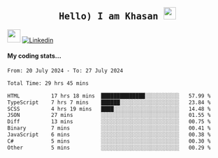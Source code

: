 <h2 align='center'><samp><strong>Hello) I am Khasan <img src="https://media.giphy.com/media/hvRJCLFzcasrR4ia7z/giphy.gif" width="28px" height="28px"></strong></samp></h2>

<img src="https://media.giphy.com/media/WUlplcMpOCEmTGBtBW/giphy.gif" width="30"> [![Linkedin](https://img.shields.io/badge/LinkedIn-Khasan%20Rashidov-blue?logo=Linkedin&logoColor=blue&labelColor=black&style=flat-square)](https://www.linkedin.com/in/khasanr)  

#### My coding stats...
<!--START_SECTION:waka-->

```txt
From: 20 July 2024 - To: 27 July 2024

Total Time: 29 hrs 45 mins

HTML          17 hrs 18 mins  ██████████████░░░░░░░░░░░   57.99 %
TypeScript    7 hrs 7 mins    ██████░░░░░░░░░░░░░░░░░░░   23.84 %
SCSS          4 hrs 19 mins   ████░░░░░░░░░░░░░░░░░░░░░   14.48 %
JSON          27 mins         ░░░░░░░░░░░░░░░░░░░░░░░░░   01.55 %
Diff          13 mins         ░░░░░░░░░░░░░░░░░░░░░░░░░   00.75 %
Binary        7 mins          ░░░░░░░░░░░░░░░░░░░░░░░░░   00.41 %
JavaScript    6 mins          ░░░░░░░░░░░░░░░░░░░░░░░░░   00.38 %
C#            5 mins          ░░░░░░░░░░░░░░░░░░░░░░░░░   00.30 %
Other         5 mins          ░░░░░░░░░░░░░░░░░░░░░░░░░   00.29 %
```

<!--END_SECTION:waka-->

<!---
khasanrashidov/khasanrashidov is a ✨ special ✨ repository because its `README.md` (this file) appears on your GitHub profile.
You can click the Preview link to take a look at your changes.
--->
